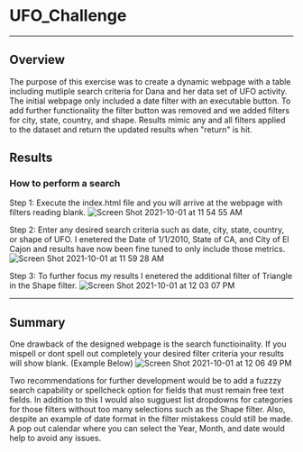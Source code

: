 # UFO_Challenge
---
## Overview
The purpose of this exercise was to create a dynamic webpage with a table including mutliple search criteria for Dana and her data set of UFO activity. The initial webpage only included a date filter with an executable button.   To add further functionality the filter button was removed and we added filters for city, state, country, and shape.   Results mimic any and all filters applied to the dataset and return the updated results when "return" is hit.

## Results
### How to perform a search
Step 1: Execute the index.html file and you will arrive at the webpage with filters reading blank.
![Screen Shot 2021-10-01 at 11 54 55 AM](https://user-images.githubusercontent.com/84201082/135651174-c5cb6c21-0bcf-4f40-8091-3e06bf4b10fa.png)

Step 2: Enter any desired search criteria such as date, city, state, country, or shape of UFO. I enetered the Date of 1/1/2010, State of CA, and City of El Cajon and results have now been fine tuned to only include those metrics.
![Screen Shot 2021-10-01 at 11 59 28 AM](https://user-images.githubusercontent.com/84201082/135651974-92add0ba-044a-4573-8d82-24cd9831d97b.png)

Step 3: To further focus my results I enetered the additional filter of Triangle in the Shape filter.
![Screen Shot 2021-10-01 at 12 03 07 PM](https://user-images.githubusercontent.com/84201082/135652125-72bd0a2e-6337-46b4-bd8a-6d1425be55a4.png)

___

## Summary
One drawback of the designed webpage is the search functioinality.  If you mispell or dont spell out completely your desired filter criteria your results will show blank. (Example Below)
![Screen Shot 2021-10-01 at 12 06 49 PM](https://user-images.githubusercontent.com/84201082/135652640-ee05ea8f-d45f-4fb3-b63e-4ae313f817c8.png)

Two recommendations for further development would be to add a fuzzzy search capability or spellcheck option for fields that must remain free text fields.   In addition to this I would also sugguest list dropdowns for categories for those filters without too many selections such as the Shape filter.   Also, despite an example of date format in the filter mistakess could still be made.   A pop out calendar where you can select the Year, Month, and date would help to avoid any issues.
